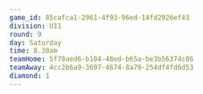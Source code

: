 ```yaml
---
game_id: 85cafca1-2961-4f93-96ed-14fd2926ef43
division: U11
round: 9
day: Saturday
time: 8.30am
teamHome: 5f70aed6-b104-48ed-b65a-be3b56374c86
teamAway: 4cc2b6a9-3697-4674-8a79-254df4fd6d53
diamond: 1
---
```

